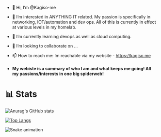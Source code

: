 - 👋 Hi, I’m @Kagiso-me
- 👀 I’m interested in ANYTHING IT related. My passion is specifically in networking, IOT/automation and dev ops. All of this is currently in effect at various levels in my homelab. 
- 🌱 I’m currently learning devops as well as cloud computing. 
- 💞️ I’m looking to collaborate on ...
- 📫 How to reach me: Im reachable via my website - https://kagiso.me

- #### My webiste is a summary of who I am and what keeps me going! All my passions/interests in one big spiderweb!

# 📊 Stats
![Anurag's GitHub stats](https://github-readme-stats.vercel.app/api?username=kagiso-me&show_icons=true&theme=radical)

[![Top Langs](https://github-readme-stats.vercel.app/api/top-langs/?username=kagiso-me&layout=compact&theme=vision-friendly-dark)](https://github.com/anuraghazra/github-readme-stats)

![Snake animation](https://github.com/thepiyushmalhotra/thepiyushmalhotra/blob/output/github-contribution-grid-snake.svg)


<!---
Kagiso-me/Kagiso-me is a ✨ special ✨ repository because its `README.md` (this file) appears on your GitHub profile.
You can click the Preview link to take a look at your changes.
--->
